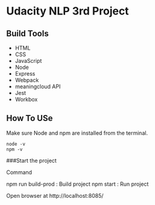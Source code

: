 # Udacity NLP 3rd Project

## Build Tools
* HTML
* CSS
* JavaScript
* Node
* Express
* Webpack
* meaningcloud API
* Jest
* Workbox



## How To USe
Make sure Node and npm are installed from the terminal.
```
node -v
npm -v
```

###Start the project

Command

npm run build-prod : Build project
npm start : Run project

Open browser at http://localhost:8085/

